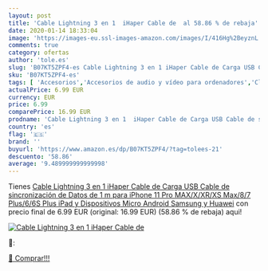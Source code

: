 ```yaml
---
layout: post
title: 'Cable Lightning 3 en 1  iHaper Cable de  al 58.86 % de rebaja'
date: 2020-01-14 18:33:04
image: 'https://images-eu.ssl-images-amazon.com/images/I/416Hg%2BeyznL._SL400_.jpg'
comments: true
category: ofertas
author: 'tole.es'
slug: 'B07KT5ZPF4-es Cable Lightning 3 en 1 iHaper Cable de Carga USB Cable de...'
sku: 'B07KT5ZPF4-es'
tags: [ 'Accesorios','Accesorios de audio y vídeo para ordenadores','Clientes de streaming','Dispositivos para el streaming','Electrónica','Equipos de audio y Hi-Fi','Informática','Smartwatches','Tablets','Tecnología para vestir','Webcams y telefonía VoIP','android', ]
actualPrice: 6.99 EUR
currency: EUR
price: 6.99
comparePrice: 16.99 EUR
prodname: 'Cable Lightning 3 en 1  iHaper Cable de Carga USB Cable de sincronización de Datos de 1 m para iPhone 11 Pro MAX/X/XR/XS Max/8/7 Plus/6/6S Plus  iPad  y Dispositivos Micro Android  Samsung y Huawei'
country: 'es'
flag: '🇪🇸'
brand: ''
buyurl: 'https://www.amazon.es/dp/B07KT5ZPF4/?tag=tolees-21'
descuento: '58.86'
average: '9.489999999999998'
---
```


Tienes [Cable Lightning 3 en 1  iHaper Cable de Carga USB Cable de sincronización de Datos de 1 m para iPhone 11 Pro MAX/X/XR/XS Max/8/7 Plus/6/6S Plus  iPad  y Dispositivos Micro Android  Samsung y Huawei](https://www.amazon.es/dp/B07KT5ZPF4/?tag=tolees-21) con precio final de  6.99 EUR (original: 16.99 EUR) (58.86 %  de rebaja) aqui!

[![Cable Lightning 3 en 1  iHaper Cable de ](https://images-eu.ssl-images-amazon.com/images/I/416Hg%2BeyznL._SL400_.jpg)](https://www.amazon.es/dp/B07KT5ZPF4/?tag=tolees-21)

🔎:


[🛒 Comprar!!!](https://www.amazon.es/dp/B07KT5ZPF4/?tag=tolees-21)
